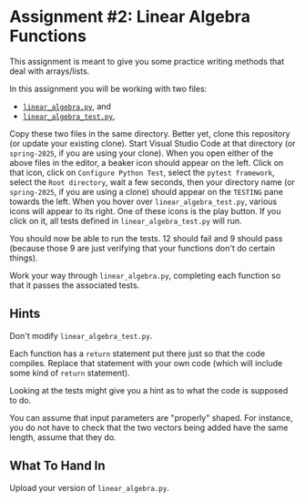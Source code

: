 # Assignment #2: Linear Algebra Functions

This assignment is meant to give you some practice writing methods that deal
with arrays/lists.

In this assignment you will be working with two files:

* [`linear_algebra.py`](./linear_algebra.py), and
* [`linear_algebra_test.py`](./linear_algebra_test.py),

Copy these two files in the same directory.  Better yet, clone this repository
(or update your existing clone).  Start Visual Studio Code at that directory (or
`spring-2025`, if you are using your clone).  When you open either of the above
files in the editor, a beaker icon should appear on the left.  Click on that
icon, click on `Configure Python Test`, select the `pytest framework`, select
the `Root directory`, wait a few seconds, then your directory name (or
`spring-2025`, if you are using a clone) should appear on the `TESTING` pane
towards the left.  When you hover over `linear_algebra_test.py`, various icons
will appear to its right.  One of these icons is the play button.  If you click
on it, all tests defined in `linear_algebra_test.py` will run.

You should now be able to run the tests.  12 should fail and 9 should pass
(because those 9 are just verifying that your functions don't do certain
things).

Work your way through `linear_algebra.py`, completing each function so that it
passes the associated tests.

## Hints

Don't modify `linear_algebra_test.py`.

Each function has a `return` statement put there just so that the code compiles.
Replace that statement with your own code (which will include some kind of
`return` statement).

Looking at the tests might give you a hint as to what the code is supposed to
do.

You can assume that input parameters are "properly" shaped.  For instance, you
do not have to check that the two vectors being added have the same length,
assume that they do.

## What To Hand In

Upload your version of `linear_algebra.py`.
